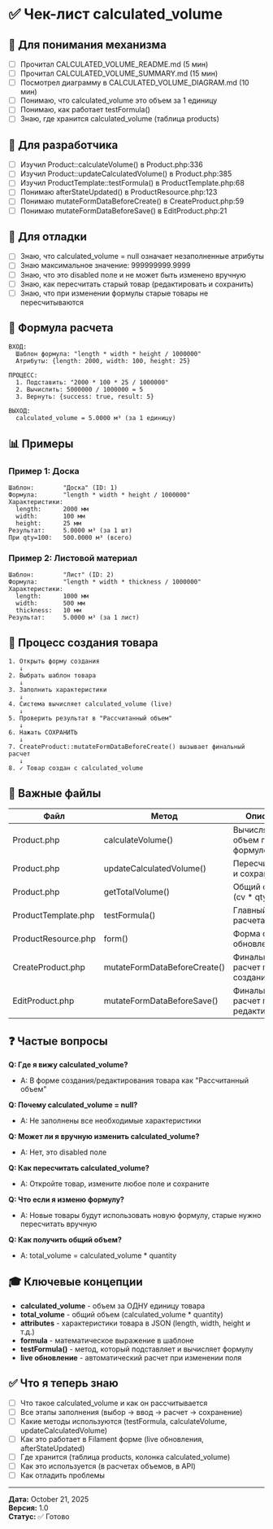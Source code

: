 # ✅ Чек-лист calculated_volume

## 🎯 Для понимания механизма

- [ ] Прочитал CALCULATED_VOLUME_README.md (5 мин)
- [ ] Прочитал CALCULATED_VOLUME_SUMMARY.md (15 мин)
- [ ] Посмотрел диаграмму в CALCULATED_VOLUME_DIAGRAM.md (10 мин)
- [ ] Понимаю, что calculated_volume это объем за 1 единицу
- [ ] Понимаю, как работает testFormula()
- [ ] Знаю, где хранится calculated_volume (таблица products)

## 🔧 Для разработчика

- [ ] Изучил Product::calculateVolume() в Product.php:336
- [ ] Изучил Product::updateCalculatedVolume() в Product.php:385
- [ ] Изучил ProductTemplate::testFormula() в ProductTemplate.php:68
- [ ] Понимаю afterStateUpdated() в ProductResource.php:123
- [ ] Понимаю mutateFormDataBeforeCreate() в CreateProduct.php:59
- [ ] Понимаю mutateFormDataBeforeSave() в EditProduct.php:21

## 🐛 Для отладки

- [ ] Знаю, что calculated_volume = null означает незаполненные атрибуты
- [ ] Знаю максимальное значение: 999999999.9999
- [ ] Знаю, что это disabled поле и не может быть изменено вручную
- [ ] Знаю, как пересчитать старый товар (редактировать и сохранить)
- [ ] Знаю, что при изменении формулы старые товары не пересчитываются

## 🧮 Формула расчета

```
ВХОД:
  Шаблон формула: "length * width * height / 1000000"
  Атрибуты: {length: 2000, width: 100, height: 25}

ПРОЦЕСС:
  1. Подставить: "2000 * 100 * 25 / 1000000"
  2. Вычислить: 5000000 / 1000000 = 5
  3. Вернуть: {success: true, result: 5}

ВЫХОД:
  calculated_volume = 5.0000 м³ (за 1 единицу)
```

## 📊 Примеры

### Пример 1: Доска
```
Шаблон:        "Доска" (ID: 1)
Формула:       "length * width * height / 1000000"
Характеристики:
  length:      2000 мм
  width:       100 мм
  height:      25 мм
Результат:     5.0000 м³ (за 1 шт)
При qty=100:   500.0000 м³ (всего)
```

### Пример 2: Листовой материал
```
Шаблон:        "Лист" (ID: 2)
Формула:       "length * width * thickness / 1000000"
Характеристики:
  length:      1000 мм
  width:       500 мм
  thickness:   10 мм
Результат:     5.0000 м³ (за 1 лист)
```

## 🔄 Процесс создания товара

```
1. Открыть форму создания
   ↓
2. Выбрать шаблон товара
   ↓
3. Заполнить характеристики
   ↓
4. Система вычисляет calculated_volume (live)
   ↓
5. Проверить результат в "Рассчитанный объем"
   ↓
6. Нажать СОХРАНИТЬ
   ↓
7. CreateProduct::mutateFormDataBeforeCreate() вызывает финальный расчет
   ↓
8. ✓ Товар создан с calculated_volume
```

## 📁 Важные файлы

| Файл | Метод | Описание |
|------|-------|---------|
| Product.php | calculateVolume() | Вычисляет объем по формуле |
| Product.php | updateCalculatedVolume() | Пересчитывает и сохраняет |
| Product.php | getTotalVolume() | Общий объем (cv * qty) |
| ProductTemplate.php | testFormula() | Главный метод расчета |
| ProductResource.php | form() | Форма с live обновлением |
| CreateProduct.php | mutateFormDataBeforeCreate() | Финальный расчет при создании |
| EditProduct.php | mutateFormDataBeforeSave() | Финальный расчет при редактировании |

## ❓ Частые вопросы

**Q: Где я вижу calculated_volume?**
- A: В форме создания/редактирования товара как "Рассчитанный объем"

**Q: Почему calculated_volume = null?**
- A: Не заполнены все необходимые характеристики

**Q: Может ли я вручную изменить calculated_volume?**
- A: Нет, это disabled поле

**Q: Как пересчитать calculated_volume?**
- A: Откройте товар, измените любое поле и сохраните

**Q: Что если я изменю формулу?**
- A: Новые товары будут использовать новую формулу, старые нужно пересчитать вручную

**Q: Как получить общий объем?**
- A: total_volume = calculated_volume * quantity

## 🎓 Ключевые концепции

- **calculated_volume** - объем за ОДНУ единицу товара
- **total_volume** - общий объем (calculated_volume * quantity)
- **attributes** - характеристики товара в JSON (length, width, height и т.д.)
- **formula** - математическое выражение в шаблоне
- **testFormula()** - метод, который подставляет и вычисляет формулу
- **live обновление** - автоматический расчет при изменении поля

## ✅ Что я теперь знаю

- [ ] Что такое calculated_volume и как он рассчитывается
- [ ] Все этапы заполнения (выбор → ввод → расчет → сохранение)
- [ ] Какие методы используются (testFormula, calculateVolume, updateCalculatedVolume)
- [ ] Как это работает в Filament форме (live обновления, afterStateUpdated)
- [ ] Где хранится (таблица products, колонка calculated_volume)
- [ ] Как это используется (в расчетах объемов, в API)
- [ ] Как отладить проблемы

---

**Дата:** October 21, 2025  
**Версия:** 1.0  
**Статус:** ✅ Готово


